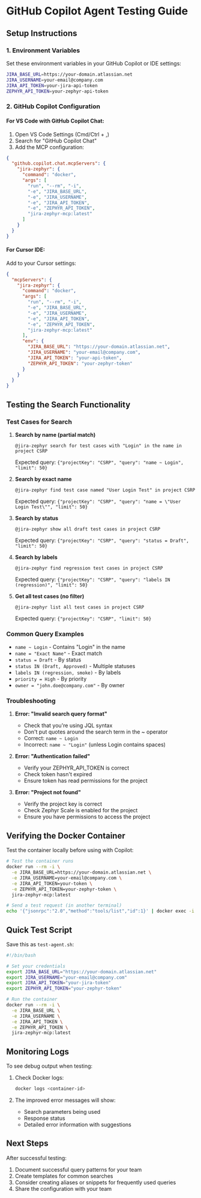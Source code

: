 # GitHub Copilot Agent Testing Guide

## Setup Instructions

### 1. Environment Variables
Set these environment variables in your GitHub Copilot or IDE settings:
```bash
JIRA_BASE_URL=https://your-domain.atlassian.net
JIRA_USERNAME=your-email@company.com
JIRA_API_TOKEN=your-jira-api-token
ZEPHYR_API_TOKEN=your-zephyr-api-token
```

### 2. GitHub Copilot Configuration

#### For VS Code with GitHub Copilot Chat:
1. Open VS Code Settings (Cmd/Ctrl + ,)
2. Search for "GitHub Copilot Chat"
3. Add the MCP configuration:

```json
{
  "github.copilot.chat.mcpServers": {
    "jira-zephyr": {
      "command": "docker",
      "args": [
        "run", "--rm", "-i",
        "-e", "JIRA_BASE_URL",
        "-e", "JIRA_USERNAME", 
        "-e", "JIRA_API_TOKEN",
        "-e", "ZEPHYR_API_TOKEN",
        "jira-zephyr-mcp:latest"
      ]
    }
  }
}
```

#### For Cursor IDE:
Add to your Cursor settings:
```json
{
  "mcpServers": {
    "jira-zephyr": {
      "command": "docker",
      "args": [
        "run", "--rm", "-i",
        "-e", "JIRA_BASE_URL",
        "-e", "JIRA_USERNAME",
        "-e", "JIRA_API_TOKEN",
        "-e", "ZEPHYR_API_TOKEN",
        "jira-zephyr-mcp:latest"
      ],
      "env": {
        "JIRA_BASE_URL": "https://your-domain.atlassian.net",
        "JIRA_USERNAME": "your-email@company.com",
        "JIRA_API_TOKEN": "your-api-token",
        "ZEPHYR_API_TOKEN": "your-zephyr-token"
      }
    }
  }
}
```

## Testing the Search Functionality

### Test Cases for Search

1. **Search by name (partial match)**
   ```
   @jira-zephyr search for test cases with "Login" in the name in project CSRP
   ```
   Expected query: `{"projectKey": "CSRP", "query": "name ~ Login", "limit": 50}`

2. **Search by exact name**
   ```
   @jira-zephyr find test case named "User Login Test" in project CSRP
   ```
   Expected query: `{"projectKey": "CSRP", "query": "name = \"User Login Test\"", "limit": 50}`

3. **Search by status**
   ```
   @jira-zephyr show all draft test cases in project CSRP
   ```
   Expected query: `{"projectKey": "CSRP", "query": "status = Draft", "limit": 50}`

4. **Search by labels**
   ```
   @jira-zephyr find regression test cases in project CSRP
   ```
   Expected query: `{"projectKey": "CSRP", "query": "labels IN (regression)", "limit": 50}`

5. **Get all test cases (no filter)**
   ```
   @jira-zephyr list all test cases in project CSRP
   ```
   Expected query: `{"projectKey": "CSRP", "limit": 50}`

### Common Query Examples

- `name ~ Login` - Contains "Login" in the name
- `name = "Exact Name"` - Exact match
- `status = Draft` - By status
- `status IN (Draft, Approved)` - Multiple statuses
- `labels IN (regression, smoke)` - By labels
- `priority = High` - By priority
- `owner = "john.doe@company.com"` - By owner

### Troubleshooting

1. **Error: "Invalid search query format"**
   - Check that you're using JQL syntax
   - Don't put quotes around the search term in the ~ operator
   - Correct: `name ~ Login`
   - Incorrect: `name ~ "Login"` (unless Login contains spaces)

2. **Error: "Authentication failed"**
   - Verify your ZEPHYR_API_TOKEN is correct
   - Check token hasn't expired
   - Ensure token has read permissions for the project

3. **Error: "Project not found"**
   - Verify the project key is correct
   - Check Zephyr Scale is enabled for the project
   - Ensure you have permissions to access the project

## Verifying the Docker Container

Test the container locally before using with Copilot:

```bash
# Test the container runs
docker run --rm -i \
  -e JIRA_BASE_URL=https://your-domain.atlassian.net \
  -e JIRA_USERNAME=your-email@company.com \
  -e JIRA_API_TOKEN=your-token \
  -e ZEPHYR_API_TOKEN=your-zephyr-token \
  jira-zephyr-mcp:latest

# Send a test request (in another terminal)
echo '{"jsonrpc":"2.0","method":"tools/list","id":1}' | docker exec -i <container-id> sh
```

## Quick Test Script

Save this as `test-agent.sh`:

```bash
#!/bin/bash

# Set your credentials
export JIRA_BASE_URL="https://your-domain.atlassian.net"
export JIRA_USERNAME="your-email@company.com"
export JIRA_API_TOKEN="your-jira-token"
export ZEPHYR_API_TOKEN="your-zephyr-token"

# Run the container
docker run --rm -i \
  -e JIRA_BASE_URL \
  -e JIRA_USERNAME \
  -e JIRA_API_TOKEN \
  -e ZEPHYR_API_TOKEN \
  jira-zephyr-mcp:latest
```

## Monitoring Logs

To see debug output when testing:

1. Check Docker logs:
   ```bash
   docker logs <container-id>
   ```

2. The improved error messages will show:
   - Search parameters being used
   - Response status
   - Detailed error information with suggestions

## Next Steps

After successful testing:
1. Document successful query patterns for your team
2. Create templates for common searches
3. Consider creating aliases or snippets for frequently used queries
4. Share the configuration with your team